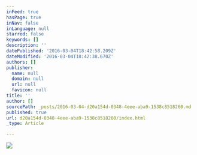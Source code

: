 ```yaml
---
inFeed: true
hasPage: true
inNav: false
inLanguage: null
starred: false
keywords: []
description: ''
datePublished: '2016-03-04T18:42:58.209Z'
dateModified: '2016-03-04T18:42:38.670Z'
authors: []
publisher:
  name: null
  domain: null
  url: null
  favicon: null
title: ''
author: []
sourcePath: _posts/2016-03-04-d20a154d-0348-4eee-aba9-1538c8518260.md
published: true
url: d20a154d-0348-4eee-aba9-1538c8518260/index.html
_type: Article

---
```

![](https://the-grid-user-content.s3-us-west-2.amazonaws.com/8835879c-1e0e-40ea-b370-651d04b33e67.jpg)